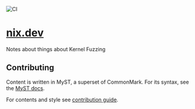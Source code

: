 <img alt="CI"
     src="https://github.com/nix-dot-dev/nix.dev/workflows/CI/badge.svg">

# [nix.dev](https://nix.dev)

Notes about things about Kernel Fuzzing

## Contributing

Content is written in MyST, a superset of CommonMark. For its syntax, see the [MyST docs](https://myst-parser.readthedocs.io/en/latest/syntax/typography.html#syntax-core).

For contents and style see [contribution guide](CONTRIBUTING.md).
